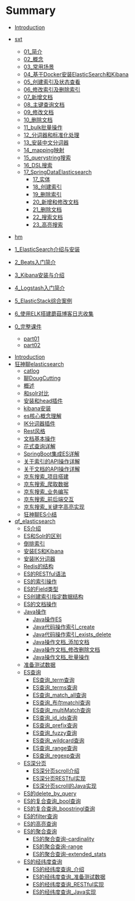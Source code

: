 # Summary

* [Introduction](README.md)


- [sxt]()
	- [01_简介](sxt/01_简介.md)
	- [02_概念](sxt/02_概念.md)
	- [03_常用场景](sxt/03_常用场景.md)
	- [04_基于Docker安装ElasticSearch和Kibana](sxt/04_基于Docker安装ElasticSearch和Kibana.md)
	- [05_创建索引及状态查看](sxt/05_创建索引及状态查看.md)
	- [06_修改索引及删除索引](sxt/06_修改索引及删除索引.md)
	- [07_新增文档](sxt/07_新增文档.md)
	- [08_主键查询文档](sxt/08_主键查询文档.md)
	- [09_修改文档](sxt/09_修改文档.md)
	- [10_删除文档](sxt/10_删除文档.md)
	- [11_bulk批量操作](sxt/11_bulk批量操作.md)
	- [12_分词器和标准化处理](sxt/12_分词器和标准化处理.md)
	- [13_安装中文分词器](sxt/13_安装中文分词器.md)
	- [14_mapping映射](sxt/14_mapping映射.md)
	- [15_querystring搜索](sxt/15_querystring搜索.md)
	- [16_DSL搜索](sxt/16_DSL搜索.md)
	- [17_SpringDataElasticsearch]()
        - [17_实体](sxt/17_SpringDataElasticsearch_实体.md)
        - [18_创建索引](sxt/18_SpringDataElasticsearch_创建索引.md)
        - [19_删除索引](sxt/19_SpringDataElasticsearch_删除索引.md)
        - [20_新增和修改文档](sxt/20_SpringDataElasticsearch_新增和修改文档.md)
        - [21_删除文档](sxt/21_SpringDataElasticsearch_删除文档.md)
        - [22_搜索文档](sxt/22_SpringDataElasticsearch_搜索文档.md)
        - [23_高亮搜索](sxt/23_SpringDataElasticsearch_高亮搜索.md)


- [hm]()
- [1_ElasticSearch介绍与安装](hm/1_ElasticSearch介绍与安装/README.md)
- [2_Beats入门简介](hm/2_Beats入门简介/README.md)
- [3_Kibana安装与介绍](hm/3_Kibana安装与介绍/README.md)
- [4_Logstash入门简介](hm/4_Logstash入门简介/README.md)
- [5_ElasticStack综合案例](hm/5_ElasticStack综合案例/README.md)
- [6_使用ELK搭建蘑菇博客日志收集](hm/6_使用ELK搭建蘑菇博客日志收集/README.md)
- [0_完整课件]()
    - [part01](hm/0_pdf课件/note01.md)
    - [part02](hm/0_pdf课件/note02.md)

* [Introduction](README.md)
* [狂神聊elasticsearch]()
    - [catlog](base/01-elasticsearch-catlog.md)
    - [聊DougCutting](base/02-elasticsearch-聊DougCutting.md)
    - [概述](base/03-elasticsearch-概述.md)
    - [和solr对比](base/04-elasticsearch-和solr对比.md)
    - [安装和head插件](base/05-elasticsearch-安装和head插件.md)
    - [kibana安装](base/06-elasticsearch-kibana安装.md)
    - [es核心概念理解](base/07-elasticsearch-es核心概念理解.md)
    - [IK分词器插件](base/08-elasticsearch-IK分词器插件.md)
    - [Rest风格](base/09-elasticsearch-Rest风格.md)
    - [文档基本操作](base/10-elasticsearch-文档基本操作.md)
    - [花式查询详解](base/11_花式查询详解.md)
    - [SpringBoot集成ES详解](base/12_SpringBoot集成ES详解.md)
    - [关于索引的API操作详解](base/13_关于索引的API操作详解.md)
    - [关于文档的API操作详解](base/14_关于文档的API操作详解.md)
    - [京东搜索_项目搭建](base/15_京东搜索_项目搭建.md)
    - [京东搜索_爬取数据](base/16_京东搜索_爬取数据.md)
    - [京东搜索_业务编写](base/17_京东搜索_业务编写.md)
    - [京东搜索_前后端交互](base/18_京东搜索_前后端交互.md)
    - [京东搜索_关键字高亮实现](base/19_京东搜索_关键字高亮实现.md)
    - [狂神聊ES小结](base/20_狂神聊ES小结.md)
* [qf_elasticsearch]()
    - [ES介绍](./qf_es/01_ES介绍.md)
    - [ES和Solr的区别](./qf_es/02_ES和Solr的区别.md)
    - [倒排索引](./qf_es/03_倒排索引.md)
    - [安装ES和Kibana](./qf_es/04_安装ES和Kibana.md)
    - [安装IK分词器](./qf_es/05_安装IK分词器.md)
    - [Redis的结构](./qf_es/06_Redis的结构.md)
    - [ES的RESTful语法](./qf_es/07_ES的RESTful语法.md)
    - [ES的索引操作](./qf_es/08_ES的索引操作.md)
    - [ES的Field类型](./qf_es/09_ES的Field类型.md)
    - [ES创建索引指定数据结构](./qf_es/10_ES创建索引指定数据结构.md)
    - [ES的文档操作](./qf_es/11_ES的文档操作.md)
    - [Java操作]()
        - [Java操作ES](./qf_es/12_Java操作ES.md)
        - [Java代码操作索引_create](./qf_es/13_Java代码操作索引_create.md)
        - [Java代码操作索引_exists_delete](./qf_es/14_Java代码操作索引_exists_delete.md)
        - [Java操作文档_添加文档](./qf_es/15_Java操作文档_添加文档.md)
        - [Java操作文档_修改删除文档](./qf_es/16_Java操作文档_修改删除文档.md)
        - [Java操作文档_批量操作](./qf_es/17_Java操作文档_批量操作.md)
    - [准备测试数据](./qf_es/18_准备测试数据.md)
    - [ES查询]()
        - [ES查询_term查询](./qf_es/19_ES查询_term查询.md)
        - [ES查询_terms查询](./qf_es/20_ES查询_terms查询.md)
        - [ES查询_match_all查询](./qf_es/21_ES查询_match_all查询.md)
        - [ES查询_布尔matchl查询](./qf_es/22_ES查询_布尔matchl查询.md)
        - [ES查询_multiMatch查询](./qf_es/23_ES查询_multiMatch查询.md)
        - [ES查询_id_ids查询](./qf_es/24_ES查询_id_ids查询.md)
        - [ES查询_prefix查询](./qf_es/25_ES查询_prefix查询.md)
        - [ES查询_fuzzy查询](./qf_es/26_ES查询_fuzzy查询.md)
        - [ES查询_wildcard查询](./qf_es/27_ES查询_wildcard查询.md)
        - [ES查询_range查询](./qf_es/28_ES查询_range查询.md)
        - [ES查询_regexp查询](./qf_es/29_ES查询_regexp查询.md)
    - [ES深分页]()
        - [ES深分页scroll介绍](./qf_es/30_ES深分页scroll介绍.md)
        - [ES深分页RESTful实现](./qf_es/31_ES深分页RESTful实现.md)
        - [ES深分页scroll的Java实现](./qf_es/32_ES深分页scroll的Java实现.md)
    - [ES的delete_by_query](./qf_es/33_ES的delete_by_query.md)
    - [ES的复合查询_bool查询](./qf_es/34_ES的复合查询_bool查询.md)
    - [ES的复合查询_boostringl查询](./qf_es/35_ES的复合查询_boostringl查询.md)
    - [ES的filter查询](./qf_es/36_ES的filter查询.md)
    - [ES的高亮查询](./qf_es/37_ES的高亮查询.md)
    - [ES的聚合查询]()
        - [ES的聚合查询-cardinality](./qf_es/38_ES的聚合查询-cardinality.md)
        - [ES的聚合查询-range](./qf_es/39_ES的聚合查询-range.md)
        - [ES的聚合查询-extended_stats](./qf_es/40_ES的聚合查询-extended_stats.md)
    - [ES的经纬度查询]()
        - [ES的经纬度查询_介绍](./qf_es/41_ES的经纬度查询_介绍.md)
        - [ES的经纬度查询_准备测试数据](./qf_es/42_ES的经纬度查询_准备测试数据.md)
        - [ES的经纬度查询_RESTful实现](./qf_es/43_ES的经纬度查询_RESTful实现.md)
        - [ES的经纬度查询_Java实现](./qf_es/44_ES的经纬度查询_Java实现.md)    